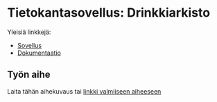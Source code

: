 # Tietokantasovellus: Drinkkiarkisto

Yleisiä linkkejä:

* [Sovellus](https://www.cs.helsinki.fi)
* [Dokumentaatio](https://github.com/saranas/Tsoha-Bootstrap/blob/master/doc/tsoha-dokumentaatio.pdf)

## Työn aihe

Laita tähän aihekuvaus tai [linkki valmiiseen aiheeseen](http://advancedkittenry.github.io/suunnittelu_ja_tyoymparisto/aiheet/Drinkkiarkisto.html) 
